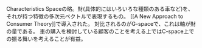 
Characteristics Spaceの略。財(具体的にはいろいろな種類のある車など)を、それが持つ特徴の多次元ベクトルで表現するもの。
[[A New Approach to Consumer Theory]]で導入された。
対比されるのがG-spaceで、これは軸が財の量である。
車の購入を検討している顧客のことを考える上ではC-space上での振る舞いを考えることが有益。
